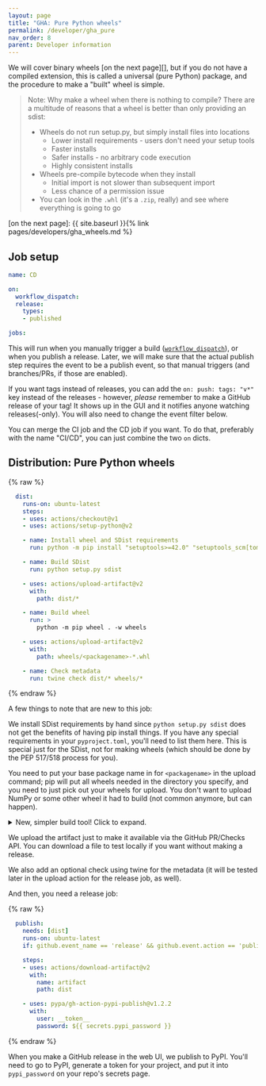 ```yaml
---
layout: page
title: "GHA: Pure Python wheels"
permalink: /developer/gha_pure
nav_order: 8
parent: Developer information
---
```




We will cover binary wheels [on the next page][], but if you do not have a compiled
extension, this is called a universal (pure Python) package, and the procedure
to make a "built" wheel is simple.

> Note: Why make a wheel when there is nothing to compile? There are a multitude of reasons
> that a wheel is better than only providing an sdist:
>
> * Wheels do not run setup.py, but simply install files into locations
>   - Lower install requirements - users don't need your setup tools
>   - Faster installs
>   - Safer installs - no arbitrary code execution
>   - Highly consistent installs
> * Wheels pre-compile bytecode when they install
>   - Initial import is not slower than subsequent import
>   - Less chance of a permission issue
> * You can look in the `.whl` (it's a `.zip`, really) and see where everything is going to go


[on the next page]: {{ site.baseurl }}{% link pages/developers/gha_wheels.md %}

## Job setup

```yaml
name: CD

on:
  workflow_dispatch:
  release:
    types:
    - published

jobs:

```

This will run when you manually trigger a build ([`workflow_dispatch`][]), or
when you publish a release. Later, we will make sure that the actual publish
step requires the event to be a publish event, so that manual triggers (and
branches/PRs, if those are enabled).

If you want tags instead of releases, you can add the `on: push: tags: "v*"`
key instead of the releases - however, *please* remember to make a GitHub
release of your tag! It shows up in the GUI and it notifies anyone watching
releases(-only). You will also need to change the event filter below.

You can merge the CI job and the CD job if you want. To do that, preferably
with the name "CI/CD", you can just combine the two `on` dicts.

[`workflow_dispatch`]: https://github.blog/changelog/2020-07-06-github-actions-manual-triggers-with-workflow_dispatch/

## Distribution: Pure Python wheels


{% raw %}
```yaml
  dist:
    runs-on: ubuntu-latest
    steps:
    - uses: actions/checkout@v1
    - uses: actions/setup-python@v2

    - name: Install wheel and SDist requirements
      run: python -m pip install "setuptools>=42.0" "setuptools_scm[toml]>=4.1" "wheel" "twine"

    - name: Build SDist
      run: python setup.py sdist

    - uses: actions/upload-artifact@v2
      with:
        path: dist/*

    - name: Build wheel
      run: >
        python -m pip wheel . -w wheels

    - uses: actions/upload-artifact@v2
      with:
        path: wheels/<packagename>-*.whl

    - name: Check metadata
      run: twine check dist/* wheels/*

```
{% endraw %}

A few things to note that are new to this job:

We install SDist requirements by hand since `python setup.py sdist` does not
get the benefits of having pip install things. If you have any special
requirements in your `pyproject.toml`, you'll need to list them here. This is
special just for the SDist, not for making wheels (which should be done by the
PEP 517/518 process for you).

You need to put your base package name in for `<packagename>` in the upload
command; pip will put all wheels needed in the directory you specify, and you
need to just pick out your wheels for upload. You don't want to upload NumPy or
some other wheel it had to build (not common anymore, but can happen).

<details><summary>New, simpler build tool! Click to expand.</summary>

{% -capture "mymarkdown" %}

You can use [Python-Build](https://python-build.readthedocs.io/en/latest/), a
new build tool designed to make building wheels and SDists easy. It can get PEP
518 requirements even for making SDists. To use it, all you need is:

```python
python -m pip install build # (optionally twine too, if you need to check/publish)
```

Then, you can just run:

```python
python -m build
```

And you will make an SDist and a wheel from the package in the current
directory, and they will be placed in `./dist`. You can only build SDist
(`-s`), only build wheel (`-w`), change the output folder (`-o <dir>`) or give
a different input folder if you want.

This will be moved to the recommended method in the page above [when it is
accepted](https://github.com/FFY00/python-build/issues/42) as an official
package by PPA.


{%- endcapture -%}

{{ mymarkdown | markdownify }}
</details>

We upload the artifact just to make it available via the GitHub PR/Checks API.
You can download a file to test locally if you want without making a release.

We also add an optional check using twine for the metadata (it will be tested
later in the upload action for the release job, as well).

And then, you need a release job:

{% raw %}
```yaml
  publish:
    needs: [dist]
    runs-on: ubuntu-latest
    if: github.event_name == 'release' && github.event.action == 'published'

    steps:
    - uses: actions/download-artifact@v2
      with:
        name: artifact
        path: dist

    - uses: pypa/gh-action-pypi-publish@v1.2.2
      with:
        user: __token__
        password: ${{ secrets.pypi_password }}
```
{% endraw %}

When you make a GitHub release in the web UI, we publish to PyPI. You'll need
to go to PyPI, generate a token for your project, and put it into
`pypi_password` on your repo's secrets page.
